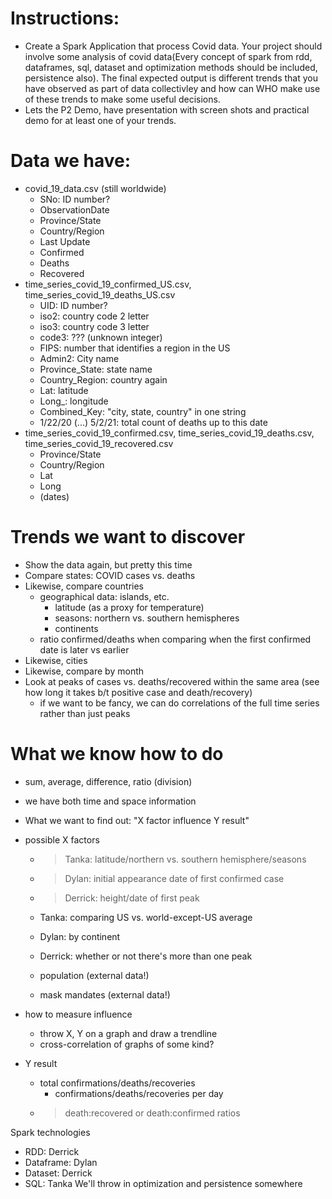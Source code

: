 # Instructions:
- Create a Spark Application that process Covid data.
Your project  should involve some analysis of covid data(Every concept of spark from rdd, dataframes, sql, dataset and optimization methods should be included, persistence also).  The final expected output is different trends that you have observed as part of data collectivley and how can WHO make use of these trends to make some useful decisions.
- Lets the P2 Demo, have presentation with screen shots and practical demo for at least one of your trends.

# Data we have:
- covid_19_data.csv (still worldwide)
	- SNo: ID number?
	- ObservationDate
	- Province/State
	- Country/Region
	- Last Update
	- Confirmed
	- Deaths
	- Recovered
- time_series_covid_19_confirmed_US.csv, time_series_covid_19_deaths_US.csv
	- UID: ID number?
	- iso2: country code 2 letter
	- iso3: country code 3 letter
	- code3: ??? (unknown integer)
	- FIPS: number that identifies a region in the US
	- Admin2: City name
	- Province_State: state name
	- Country_Region: country again
	- Lat: latitude
	- Long_: longitude
	- Combined_Key: "city, state, country" in one string
	- 1/22/20 (...) 5/2/21: total count of deaths up to this date
- time_series_covid_19_confirmed.csv, time_series_covid_19_deaths.csv, time_series_covid_19_recovered.csv
	- Province/State
	- Country/Region
	- Lat
	- Long
	- (dates)

# Trends we want to discover
- Show the data again, but pretty this time
- Compare states: COVID cases vs. deaths
- Likewise, compare countries
	- geographical data: islands, etc.
		- latitude (as a proxy for temperature)
		- seasons: northern vs. southern hemispheres
		- continents
	- ratio confirmed/deaths when comparing when the first confirmed date is later vs earlier
- Likewise, cities
- Likewise, compare by month
- Look at peaks of cases vs. deaths/recovered within the same area (see how long it takes b/t positive case and death/recovery)
	- if we want to be fancy, we can do correlations of the full time series rather than just peaks

# What we know how to do
- sum, average, difference, ratio (division)
- we have both time and space information

- What we want to find out: "X factor influence Y result"
- possible X factors
	- > Tanka: latitude/northern vs. southern hemisphere/seasons
	- > Dylan: initial appearance date of first confirmed case
	- > Derrick: height/date of first peak
	- Tanka: comparing US vs. world-except-US average
	- Dylan: by continent
	- Derrick: whether or not there's more than one peak
	
	- population (external data!)
	- mask mandates (external data!)
- how to measure influence
	- throw X, Y on a graph and draw a trendline
	- cross-correlation of graphs of some kind?
- Y result
	- total confirmations/deaths/recoveries
		- confirmations/deaths/recoveries per day
	- > death:recovered or death:confirmed ratios

Spark technologies
- RDD: Derrick
- Dataframe: Dylan
- Dataset: Derrick
- SQL: Tanka
We'll throw in optimization and persistence somewhere